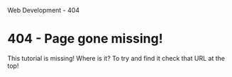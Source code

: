Web Development - 404
<h1>404 - Page gone missing!</h1><p>This tutorial is missing! Where is it? To try and find it check that URL at the top!</p>
